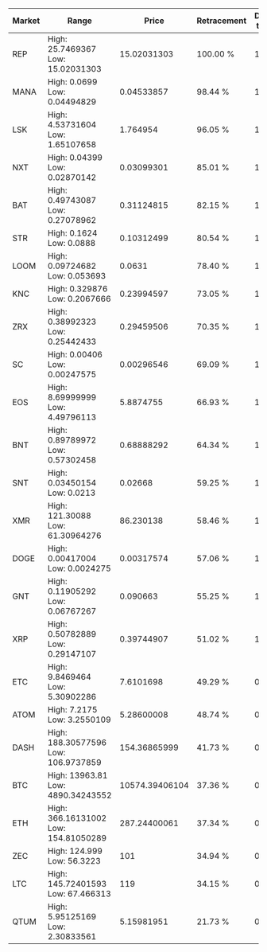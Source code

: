 | Market | Range | Price| Retracement | Doubles to 50% |
| --- | --- | --- | --- | --- |
| REP | High: 25.7469367<br />Low: 15.02031303 | 15.02031303 | 100.00 % | 1.36 |
| MANA | High: 0.0699<br />Low: 0.04494829 | 0.04533857 | 98.44 % | 1.27 |
| LSK | High: 4.53731604<br />Low: 1.65107658 | 1.764954 | 96.05 % | 1.75 |
| NXT | High: 0.04399<br />Low: 0.02870142 | 0.03099301 | 85.01 % | 1.17 |
| BAT | High: 0.49743087<br />Low: 0.27078962 | 0.31124815 | 82.15 % | 1.23 |
| STR | High: 0.1624<br />Low: 0.0888 | 0.10312499 | 80.54 % | 1.22 |
| LOOM | High: 0.09724682<br />Low: 0.053693 | 0.0631 | 78.40 % | 1.20 |
| KNC | High: 0.329876<br />Low: 0.2067666 | 0.23994597 | 73.05 % | 1.12 |
| ZRX | High: 0.38992323<br />Low: 0.25442433 | 0.29459506 | 70.35 % | 1.09 |
| SC | High: 0.00406<br />Low: 0.00247575 | 0.00296546 | 69.09 % | 1.10 |
| EOS | High: 8.69999999<br />Low: 4.49796113 | 5.8874755 | 66.93 % | 1.12 |
| BNT | High: 0.89789972<br />Low: 0.57302458 | 0.68888292 | 64.34 % | 1.07 |
| SNT | High: 0.03450154<br />Low: 0.0213 | 0.02668 | 59.25 % | 1.05 |
| XMR | High: 121.30088<br />Low: 61.30964276 | 86.230138 | 58.46 % | 1.06 |
| DOGE | High: 0.00417004<br />Low: 0.0024275 | 0.00317574 | 57.06 % | 1.04 |
| GNT | High: 0.11905292<br />Low: 0.06767267 | 0.090663 | 55.25 % | 1.03 |
| XRP | High: 0.50782889<br />Low: 0.29147107 | 0.39744907 | 51.02 % | 1.01 |
| ETC | High: 9.8469464<br />Low: 5.30902286 | 7.6101698 | 49.29 % | 0.00 |
| ATOM | High: 7.2175<br />Low: 3.2550109 | 5.28600008 | 48.74 % | 0.00 |
| DASH | High: 188.30577596<br />Low: 106.9737859 | 154.36865999 | 41.73 % | 0.00 |
| BTC | High: 13963.81<br />Low: 4890.34243552 | 10574.39406104 | 37.36 % | 0.00 |
| ETH | High: 366.16131002<br />Low: 154.81050289 | 287.24400061 | 37.34 % | 0.00 |
| ZEC | High: 124.999<br />Low: 56.3223 | 101 | 34.94 % | 0.00 |
| LTC | High: 145.72401593<br />Low: 67.466313 | 119 | 34.15 % | 0.00 |
| QTUM | High: 5.95125169<br />Low: 2.30833561 | 5.15981951 | 21.73 % | 0.00 |
